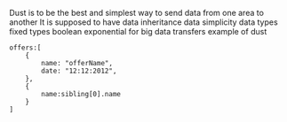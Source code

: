 Dust is to be the best and simplest way to send data from one area to another
It is supposed to have data inheritance
data simplicity
data types 
fixed types 
boolean
exponential for big data transfers example of dust

```
offers:[
	{
		name: "offerName",
		date: "12:12:2012",
	},
	{
		name:sibling[0].name
	}
]

```

